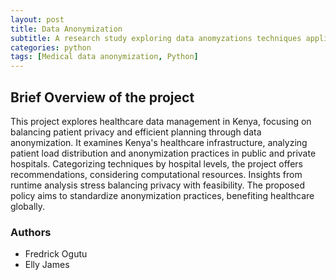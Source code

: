 ```yaml
---
layout: post
title: Data Anonymization
subtitle: A research study exploring data anomyzations techniques applicable to medical health data in Kenya
categories: python
tags: [Medical data anonymization, Python]
---
```


## Brief Overview of the project

This project explores healthcare data management in Kenya, focusing on balancing patient privacy and efficient planning through data anonymization. It examines Kenya's healthcare infrastructure, analyzing patient load distribution and anonymization practices in public and private hospitals. Categorizing techniques by hospital levels, the project offers recommendations, considering computational resources. Insights from runtime analysis stress balancing privacy with feasibility. The proposed policy aims to standardize anonymization practices, benefiting healthcare globally.

### Authors
- Fredrick Ogutu
- Elly James